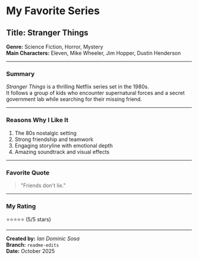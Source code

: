 # My Favorite Series 

## Title: Stranger Things

**Genre:** Science Fiction, Horror, Mystery  
**Main Characters:** Eleven, Mike Wheeler, Jim Hopper, Dustin Henderson  

---

###  Summary
*Stranger Things* is a thrilling Netflix series set in the 1980s.  
It follows a group of kids who encounter supernatural forces and a secret government lab while searching for their missing friend.

---

###  Reasons Why I Like It
1. The 80s nostalgic setting   
2. Strong friendship and teamwork  
3. Engaging storyline with emotional depth  
4. Amazing soundtrack and visual effects  

---

###  Favorite Quote
> "Friends don't lie."

---

###  My Rating
⭐⭐⭐⭐⭐ (5/5 stars)

---

**Created by:** *Ian Dominic Sosa*  
**Branch:** `readme-edits`  
**Date:** October 2025
